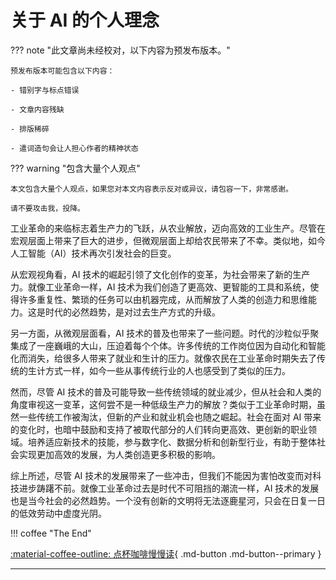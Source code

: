 # 关于 AI 的个人理念


??? note "此文章尚未经校对，以下内容为预发布版本。"

    预发布版本可能包含以下内容：
  
    - 错别字与标点错误
  
    - 文章内容残缺
  
    - 排版稀碎
  
    - 遣词造句会让人担心作者的精神状态


??? warning "包含大量个人观点"

    本文包含大量个人观点，如果您对本文内容表示反对或异议，请包容一下，非常感谢。

    请不要攻击我，投降。


工业革命的来临标志着生产力的飞跃，从农业解放，迈向高效的工业生产。尽管在宏观层面上带来了巨大的进步，但微观层面上却给农民带来了不幸。类似地，如今人工智能（AI）技术再次引发社会的巨变。

从宏观视角看，AI 技术的崛起引领了文化创作的变革，为社会带来了新的生产力。就像工业革命一样，AI 技术为我们创造了更高效、更智能的工具和系统，使得许多重复性、繁琐的任务可以由机器完成，从而解放了人类的创造力和思维能力。这是时代的必然趋势，是对过去生产方式的升级。

另一方面，从微观层面看，AI 技术的普及也带来了一些问题。时代的沙粒似乎聚集成了一座巍峨的大山，压迫着每个个体。许多传统的工作岗位因为自动化和智能化而消失，给很多人带来了就业和生计的压力。就像农民在工业革命时期失去了传统的生计方式一样，如今一些从事传统行业的人也感受到了类似的压力。

然而，尽管 AI 技术的普及可能导致一些传统领域的就业减少，但从社会和人类的角度审视这一变革，这何尝不是一种低级生产力的解放？类似于工业革命时期，虽然一些传统工作被淘汰，但新的产业和就业机会也随之崛起。社会在面对 AI 带来的变化时，也暗中鼓励和支持了被取代部分的人们转向更高效、更创新的职业领域。培养适应新技术的技能，参与数字化、数据分析和创新型行业，有助于整体社会实现更加高效的发展，为人类创造更多积极的影响。

综上所述，尽管 AI 技术的发展带来了一些冲击，但我们不能因为害怕改变而对科技进步踌躇不前。就像工业革命过去是时代不可阻挡的潮流一样，AI 技术的发展也是当今社会的必然趋势。一个没有创新的文明将无法逐鹿星河，只会在日复一日的低效劳动中虚度光阴。


!!! coffee "The End"

[:material-coffee-outline: 点杯咖啡慢慢读](https://afdian.net/a/chenluan){ .md-button .md-button--primary }

---
